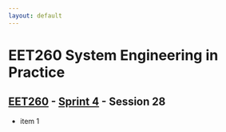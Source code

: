 ```yaml
---
layout: default
---
```


# EET260 System Engineering in Practice

## [EET260](../../) - [Sprint 4](../) - Session 28

- item 1
